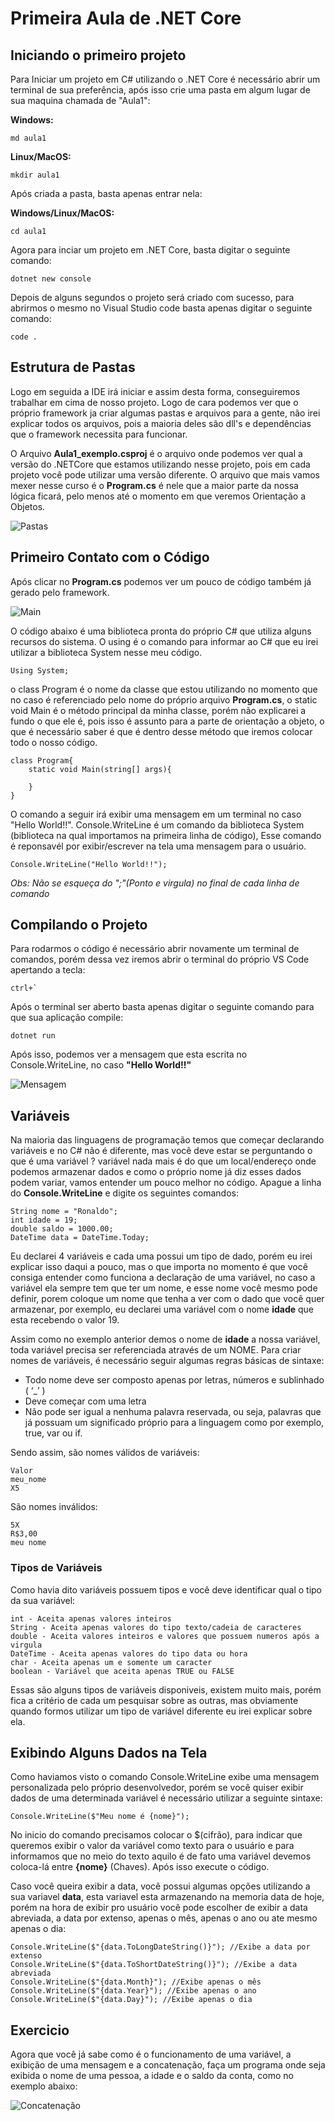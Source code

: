 # Primeira Aula de .NET Core

## Iniciando o primeiro projeto
Para Iniciar um projeto em C# utilizando o .NET Core é necessário abrir um terminal de sua preferência, após isso crie uma pasta em algum lugar de sua maquina chamada de "Aula1": 

**Windows:**   
    
    md aula1

**Linux/MacOS:**

    mkdir aula1

Após criada a pasta, basta apenas entrar nela:

**Windows/Linux/MacOS:**   
    
    cd aula1

Agora para inciar um projeto em .NET Core, basta digitar o seguinte comando:

    dotnet new console

Depois de alguns segundos o projeto será criado com sucesso, para abrirmos o mesmo no Visual Studio code basta apenas digitar o seguinte comando:

    code .

## Estrutura de Pastas
Logo em seguida a IDE irá iniciar e assim desta forma, conseguiremos trabalhar em cima de nosso projeto. Logo de cara podemos ver que o próprio framework ja criar algumas pastas e arquivos para a gente, não irei explicar todos os arquivos, pois a maioria deles são dll's e dependências que o framework necessita para funcionar. 

O Arquivo **Aula1_exemplo.csproj** é o arquivo onde podemos ver qual a versão do .NETCore que estamos utilizando nesse projeto, pois em cada projeto você pode utilizar uma versão diferente. O arquivo que mais vamos mexer nesse curso é o **Program.cs** é nele que a maior parte da nossa lógica ficará, pelo menos até o momento em que veremos Orientação a Objetos.

![Pastas](https://i.imgur.com/TCmwKVZ.png "Pastas")

## Primeiro Contato com o Código

Após clicar no **Program.cs** podemos ver um pouco de código também já gerado pelo framework.

![Main](https://i.imgur.com/f4QnjBr.png "Main")

O código abaixo é uma biblioteca pronta do próprio C# que utiliza alguns recursos do sistema. O using é o comando para informar ao C# que eu irei utilizar a biblioteca System nesse meu código.

    Using System;

o class Program é o nome da classe que estou utilizando no momento que no caso é referenciado pelo nome do próprio arquivo **Program.cs**, o static void Main é o método principal da minha classe, porém não explicarei a fundo o que ele é, pois isso é assunto para a parte de orientação a objeto, o que é necessário saber é que é dentro desse método que iremos colocar todo o nosso código.

    class Program{
        static void Main(string[] args){

        }
    }

O comando a seguir irá exibir uma mensagem em um terminal no caso "Hello World!!". Console.WriteLine é um comando da biblioteca System (biblioteca na qual importamos na primeira linha de código), Esse comando é reponsavél por exibir/escrever na tela uma mensagem para o usuário.

    Console.WriteLine("Hello World!!");

*Obs: Não se esqueça do ";"(Ponto e virgula) no final de cada linha de comando*

## Compilando o Projeto

Para rodarmos o código é necessário abrir novamente um terminal de comandos, porém dessa vez iremos abrir o terminal do próprio VS Code apertando a tecla:

    ctrl+`

Após o terminal ser aberto basta apenas digitar o seguinte comando para que sua aplicação compile: 

    dotnet run

Após isso, podemos ver a mensagem que esta escrita no Console.WriteLine, no caso **"Hello World!!"**

![Mensagem](https://i.imgur.com/SnTa7h9.png "Mensagem")

## Variáveis

Na maioria das linguagens de programação temos que começar declarando variáveis e no C# não é diferente, mas você deve estar se perguntando o que é uma variável ? variável nada mais é do que um local/endereço onde podemos armazenar dados e como o próprio nome já diz esses dados podem variar, vamos entender um pouco melhor no código. Apague a linha do **Console.WriteLine** e digite os seguintes comandos:

    String nome = "Ronaldo";
    int idade = 19;
    double saldo = 1000.00;
    DateTime data = DateTime.Today;

Eu declarei 4 variáveis e cada uma possui um tipo de dado, porém eu irei explicar isso daqui a pouco, mas o que importa no momento é que você consiga entender como funciona a declaração de uma variável, no caso a variável ela sempre tem que ter um nome, e esse nome você mesmo pode definir, porem coloque um nome que tenha a ver com o dado que você quer armazenar, por exemplo, eu declarei uma variável com o nome **idade** que esta recebendo o valor 19.

Assim como no exemplo anterior demos o nome de **idade** a nossa variável, toda variável precisa ser referenciada através de um NOME. Para criar nomes de variáveis, é necessário seguir algumas regras básicas de sintaxe:

- Todo nome deve ser composto apenas por letras, números e sublinhado ( ‘_’ )
- Deve começar com uma letra
- Não pode ser igual a nenhuma palavra reservada, ou seja, palavras que já possuam um significado próprio para a linguagem como por exemplo, true, var ou if.

Sendo assim, são nomes válidos de variáveis:

    Valor
    meu_nome
    X5

São nomes inválidos:

    5X
    R$3,00
    meu nome

### Tipos de Variáveis

Como havia dito variáveis possuem tipos e você deve identificar qual o tipo da sua variável:

    int - Aceita apenas valores inteiros
    String - Aceita apenas valores do tipo texto/cadeia de caracteres
    double - Aceita valores inteiros e valores que possuem numeros após a virgula
    DateTime - Aceita apenas valores do tipo data ou hora
    char - Aceita apenas um e somente um caracter
    boolean - Variável que aceita apenas TRUE ou FALSE

Essas são alguns tipos de variáveis disponiveis, existem muito mais, porém fica a critério de cada um pesquisar sobre as outras, mas obviamente quando formos utilizar um tipo de variável diferente eu irei explicar sobre ela.

## Exibindo Alguns Dados na Tela

Como haviamos visto o comando Console.WriteLine exibe uma mensagem personalizada pelo próprio desenvolvedor, porém se você quiser exibir dados de uma determinada variável é necessário utilizar a seguinte sintaxe:

    Console.WriteLine($"Meu nome é {nome}");

No inicio do comando precisamos colocar o $(cifrão), para indicar que queremos exibir o valor da variável como texto para o usuário e para informamos que no meio do texto aquilo é de fato uma variável devemos coloca-lá entre **{nome}** (Chaves). Após isso execute o código.

Caso você queira exibir a data, você possui algumas opções utilizando a sua variavel **data**, esta variavel esta armazenando na memoria data de hoje, porém na hora de exibir pro usuário você pode escolher de exibir a data abreviada, a data por extenso, apenas o mês, apenas o ano ou ate mesmo apenas o dia:

    Console.WriteLine($"{data.ToLongDateString()}"); //Exibe a data por extenso
    Console.WriteLine($"{data.ToShortDateString()}"); //Exibe a data abreviada
    Console.WriteLine($"{data.Month}"); //Exibe apenas o mês
    Console.WriteLine($"{data.Year}"); //Exibe apenas o ano
    Console.WriteLine($"{data.Day}"); //Exibe apenas o dia

## Exercicio

Agora que você já sabe como é o funcionamento de uma variável, a exibição de uma mensagem e a concatenação, faça um programa onde seja exibida o nome de uma pessoa, a idade e o saldo da conta, como no exemplo abaixo:

![Concatenação](https://i.imgur.com/aul9puw.png "Concatenação")
